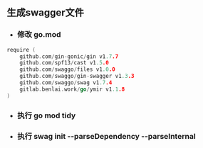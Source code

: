 ## 生成swagger文件
- ### 修改 go.mod 
```go
require (
	github.com/gin-gonic/gin v1.7.7
	github.com/spf13/cast v1.5.0
	github.com/swaggo/files v1.0.0
	github.com/swaggo/gin-swagger v1.3.3
	github.com/swaggo/swag v1.7.4
	gitlab.benlai.work/go/ymir v1.1.8
)
```
- ### 执行 go mod tidy
- ### 执行 swag init --parseDependency --parseInternal
